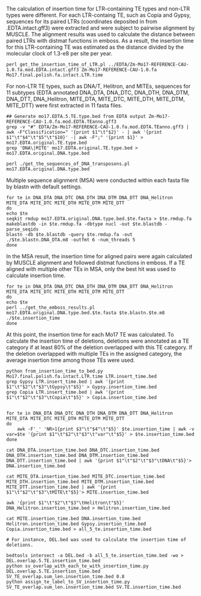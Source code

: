 The calculation of insertion time for LTR-containing TE types and non-LTR types were different. For each LTR-containg TE, such as Copia and Gypsy, sequences for its paired LTRs (coordinates deposited in from .EDTA.intact.gff3) were extracted and were subject to pairwise alignment by MUSCLE. The alignment results was used to calculate the distance between paired LTRs with distmat functions in emboss. As a result, the insertion time for this LTR-containing TE was estimated as the distance divided by the molecular clock of 1.3-e8 per site per year. 

```
perl get_the_insertion_time_of_LTR.pl ../EDTA/Zm-Mo17-REFERENCE-CAU-1.0.fa.mod.EDTA.intact.gff3 Zm-Mo17-REFERENCE-CAU-1.0.fa Mo17.final.polish.fa.intact.LTR.time
```

For non-LTR TE types, such as DNA/T, Helitron, and MITEs, sequences for 11 subtypes (EDTA annotated DNA_DTA, DNA_DTC, DNA_DTH, DNA_DTM, DNA_DTT, DNA_Helitron, MITE_DTA, MITE_DTC, MITE_DTH, MITE_DTM, MITE_DTT) were first extracted in 11 fasta files.   

```
## Generate mo17.EDTA.5.TE.type.bed from EDTA output Zm-Mo17-REFERENCE-CAU-1.0.fa.mod.EDTA.TEanno.gff3
grep -v "#" EDTA/Zm-Mo17-REFERENCE-CAU-1.0.fa.mod.EDTA.TEanno.gff3 | awk -F"Classification=" '{print $1"\t"$2}' - | awk '{print $1"\t"$4"\t"$5"\t"$10}' -| awk -F";" '{print $1}' > mo17.EDTA.original.TE.type.bed
grep 'DNA\|MITE' mo17.EDTA.original.TE.type.bed > mo17.EDTA.original.DNA.type.bed 

perl ./get_the_sequences_of_DNA_transposons.pl mo17.EDTA.original.DNA.type.bed
```

Multiple sequence alignment (MSA) were conducted within each fasta file by blastn with default settings.
```
for te in DNA_DTA DNA_DTC DNA_DTH DNA_DTM DNA_DTT DNA_Helitron MITE_DTA MITE_DTC MITE_DTH MITE_DTM MITE_DTT
do
echo $te
seqkit rmdup mo17.EDTA.original.DNA.type.bed.$te.fasta > $te.rmdup.fa 
makeblastdb -in $te.rmdup.fa -dbtype nucl -out $te.blastdb -parse_seqids 
blastn -db $te.blastdb -query $te.rmdup.fa -out ./$te.blastn.DNA_DTA.m8 -outfmt 6 -num_threads 5
done
```

In the MSA result, the insertion time for aligned pairs were again calculated by MUSCLE  alignment and followed distmat functions in emboss. If a TE aligned with multiple other TEs in MSA, only the best hit was used to calculate insertion time. 

```
for te in DNA_DTA DNA_DTC DNA_DTH DNA_DTM DNA_DTT DNA_Helitron MITE_DTA MITE_DTC MITE_DTH MITE_DTM MITE_DTT
do
echo $te
perl ../get_the_emboss_results.pl mo17.EDTA.original.DNA.type.bed.$te.fasta $te.blastn.$te.m8 ./$te.insertion_time 
done
```
At this point, the insertion time for each Mo17 TE was calculated. To calculate the insertion time of deletions, deletions were annotated as a TE category if at least 80% of the deletion overlapped with this TE category. If the deletion overlapped with multiple TEs in the assigned category, the average insertion time among those TEs were used.

```
python from_insertion_time_to_bed.py Mo17.final.polish.fa.intact.LTR.time LTR.insert_time.bed
grep Gypsy LTR.insert_time.bed | awk '{print $1"\t"$2"\t"$3"\tGypsy\t"$5}' > Gypsy.insertion_time.bed
grep Copia LTR.insert_time.bed | awk '{print $1"\t"$2"\t"$3"\tCopia\t"$5}' > Copia.insertion_time.bed


for te in DNA_DTA DNA_DTC DNA_DTH DNA_DTM DNA_DTT DNA_Helitron MITE_DTA MITE_DTC MITE_DTH MITE_DTM MITE_DTT
do
    awk -F'_' 'NR>1{print $3"\t"$4"\t"$5}' $te.insertion_time | awk -v var=$te '{print $1"\t"$2"\t"$3"\t"var"\t"$5}' > $te.insertion_time.bed
done 

cat DNA_DTA.insertion_time.bed DNA_DTC.insertion_time.bed DNA_DTH.insertion_time.bed DNA_DTM.insertion_time.bed DNA_DTT.insertion_time.bed | awk '{print $1"\t"$2"\t"$3"\tDNA\t"$5}'> DNA.insertion_time.bed

cat MITE_DTA.insertion_time.bed MITE_DTC.insertion_time.bed MITE_DTH.insertion_time.bed MITE_DTM.insertion_time.bed MITE_DTT.insertion_time.bed | awk '{print $1"\t"$2"\t"$3"\tMITE\t"$5}'> MITE.insertion_time.bed

awk '{print $1"\t"$2"\t"$3"\tHelitron\t"$5}' DNA_Helitron.insertion_time.bed > Helitron.insertion_time.bed

cat MITE.insertion_time.bed DNA.insertion_time.bed Helitron.insertion_time.bed Gypsy.insertion_time.bed Copia.insertion_time.bed > all_5_te.insertion_time.bed

# For instance, DEL.bed was used to calculate the insertion time of deletions. 

bedtools intersect -a DEL.bed -b all_5_te.insertion_time.bed -wo > DEL.overlap.5.TE.insertion_time.bed
python sv_overlap_with_each_te_with_insertion_time.py DEL.overlap.5.TE.insertion_time.bed SV_TE_overlap.sum_len.insertion_time.bed 0.8
python assign_te_label_to_SV_insertion_time.py SV_TE_overlap.sum_len.insertion_time.bed SV.TE.insertion_time.bed
```


